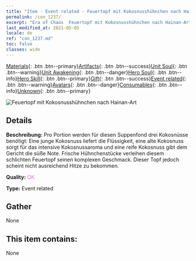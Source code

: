 ```yaml
---
title: "Item - Event related - Feuertopf mit Kokosnusshühnchen nach Hainan-Art"
permalink: /con_1237/
excerpt: "Era of Chaos  Feuertopf mit Kokosnusshühnchen nach Hainan-Art"
last_modified_at: 2021-05-05
locale: de
ref: "con_1237.md"
toc: false
classes: wide
---
```

 [Materials](/ItemsDE/){: .btn .btn--primary}[Artifacts](/ItemsDE/Artifacts/){: .btn .btn--success}[Unit Soul](/ItemsDE/UnitSoul/){: .btn .btn--warning}[Unit Awakening](/ItemsDE/UnitAwakening/){: .btn .btn--danger}[Hero Soul](/ItemsDE/HeroSoul/){: .btn .btn--info}[Hero Skill](/ItemsDE/HeroSkill/){: .btn .btn--primary}[Gift](/ItemsDE/Gift/){: .btn .btn--success}[Event related](/ItemsDE/Events/){: .btn .btn--warning}[Avatars](/ItemsDE/Avatars/){: .btn .btn--danger}[Consumables](/ItemsDE/Consumables/){: .btn .btn--info}[Unknown](/ItemsDE/Unknown/){: .btn .btn--primary}

 ![Feuertopf mit Kokosnusshühnchen nach Hainan-Art](/images/t/i_81531231.png)

## Details
 **Beschreibung:** Pro Portion werden für diesen Suppenfond drei Kokosnüsse benötigt: Eine junge Kokosnuss liefert die Flüssigkeit, eine alte Kokosnuss sorgt für das intensive Kokosnussaroma und eine reife Kokosnuss gibt dem Gericht die süße Note. Frische Hühnchenstücke verleihen diesem schlichten Feuertopf seinen komplexen Geschmack. Dieser Topf jedoch scheint nicht ausreichend Hitze zu bekommen.

 **Quality:** <span style="color: #DA70D6">OK</span>

 **Type:** Event related

## Gather

  None

## This item contains:

  None

